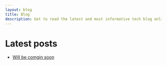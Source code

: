 ```yaml
---
layout: blog
title: Blog
description: Get to read the latest and most informative tech blog online.
---
```


# Latest posts

* [Will be comgin soon](soon.html)
